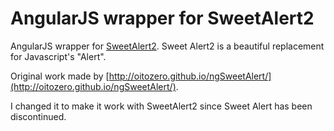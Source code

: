 # AngularJS wrapper for SweetAlert2

AngularJS wrapper for [SweetAlert2](https://limonte.github.io/sweetalert2/). Sweet Alert2 is a beautiful replacement for Javascript's "Alert".

Original work made by [http://oitozero.github.io/ngSweetAlert/](http://oitozero.github.io/ngSweetAlert/).

I changed it to make it work with SweetAlert2 since Sweet Alert has been discontinued.